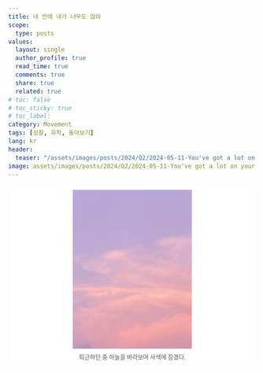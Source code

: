 ```yaml
---
title: 내 안에 내가 너무도 많아
scope:
  type: posts
values:
  layout: single
  author_profile: true
  read_time: true
  comments: true
  share: true
  related: true
# toc: false
# toc_sticky: true
# toc_label:
category: Movement
tags: [성찰, 유학, 돌아보기]
lang: kr
header:
  teaser: "/assets/images/posts/2024/Q2/2024-05-11-You've got a lot on your mind/2.jpg"
image: assets/images/posts/2024/Q2/2024-05-11-You've got a lot on your mind/2.jpg
---
```


<style>
  .centered-container {
      text-align: center;
  }
  figure {
      display: inline-block;
      margin: auto;
      padding: 10px;
      text-align: center;
      background-color: #fff;
  }
  figcaption {
      font-family: "Wanted Sans Variable", "Wanted Sans";
      font-size: 12px;
      color: #555;
      margin-top: 5px;
  }
</style>

<div class="centered-container">
  <figure>
    <img src="/assets/images/posts/2024/Q2/2024-06-15-Starting Point/0.jpg" style="width: 50%; height: auto;">
    <figcaption>
      퇴근하던 중 하늘을 바라보며 사색에 잠겼다.
    </figcaption>
  </figure>
</div>


